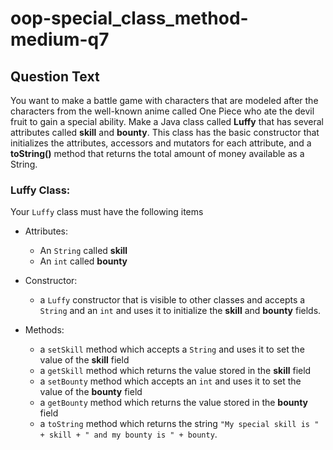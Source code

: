 # oop-special_class_method-medium-q7

## Question Text

You want to make a battle game with characters that are modeled after the characters from the well-known anime called 
One Piece who ate the devil fruit to gain a special ability. Make a Java class called **Luffy** that has several 
attributes called  **skill** and **bounty**. This class has the basic constructor that initializes the attributes, 
accessors and mutators for each attribute, and a **toString()** method that returns the total amount of money available 
as a String.


### Luffy Class:

Your `Luffy` class must have the following items

- Attributes:
    - An `String` called **skill**
    - An `int` called **bounty**

- Constructor:
    - a `Luffy` constructor that is visible to other classes and accepts a `String` and an `int` and uses it to initialize the
      **skill** and **bounty** fields.

- Methods:
    - a `setSkill` method which accepts a `String` and uses it to set the value of the **skill** field
    - a `getSkill` method which returns the value stored in the **skill** field
    - a `setBounty` method which accepts an `int` and uses it to set the value of the **bounty** field
    - a `getBounty` method which returns the value stored in the **bounty** field
    - a `toString` method which returns the string `"My special skill is " + skill + " and my bounty is " + bounty`.